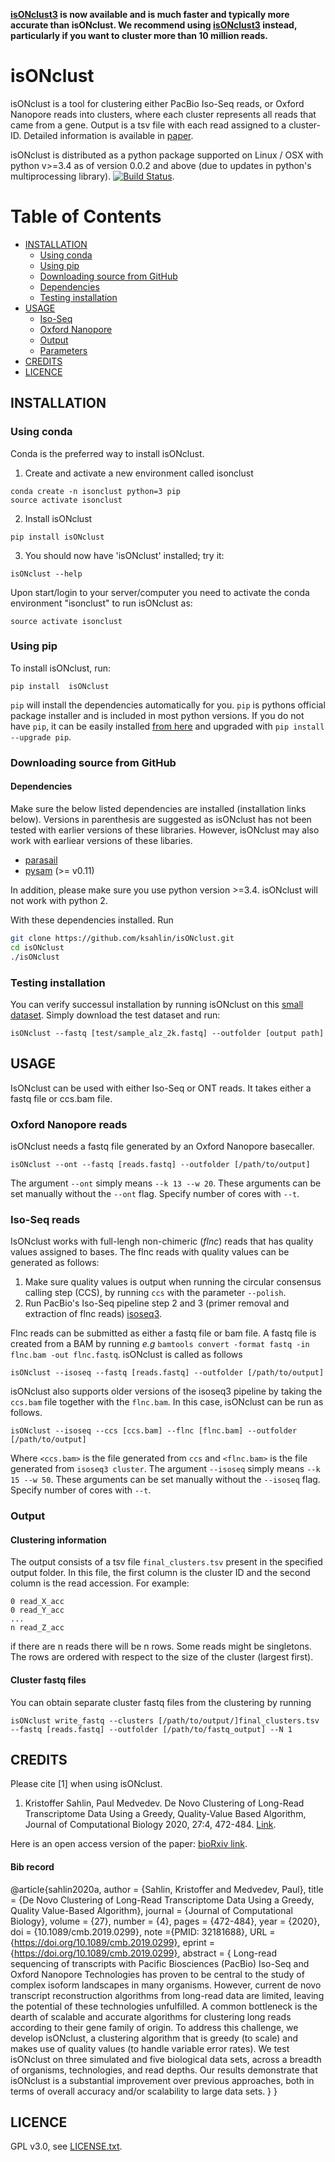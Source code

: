 **[isONclust3](https://github.com/aljpetri/isONclust3) is now available and is much faster and typically more accurate than isONclust. We recommend using [isONclust3](https://github.com/aljpetri/isONclust3) instead, particularly if you want to cluster more than 10 million reads.**

isONclust
===========



isONclust is a tool for clustering either PacBio Iso-Seq reads, or Oxford Nanopore reads into clusters, where each cluster represents all reads that came from a gene. Output is a tsv file with each read assigned to a cluster-ID. Detailed information is available in [paper](https://link.springer.com/chapter/10.1007/978-3-030-17083-7_14).  


isONclust is distributed as a python package supported on Linux / OSX with python v>=3.4 as of version 0.0.2 and above (due to updates in python's multiprocessing library). [![Build Status](https://travis-ci.org/ksahlin/isONclust.svg?branch=master)](https://travis-ci.org/ksahlin/isONclust).

Table of Contents
=================

  * [INSTALLATION](#INSTALLATION)
    * [Using conda](#Using-conda)
    * [Using pip](#Using-pip)
    * [Downloading source from GitHub](#Downloading-source-from-github)
    * [Dependencies](#Dependencies)
    * [Testing installation](#testing-installation)
  * [USAGE](#USAGE)
    * [Iso-Seq](#Iso-Seq)
    * [Oxford Nanopore](#Oxford-Nanopore)
    * [Output](#Output)
    * [Parameters](#Parameters)
  * [CREDITS](#CREDITS)
  * [LICENCE](#LICENCE)



INSTALLATION
----------------

### Using conda
Conda is the preferred way to install isONclust.

1. Create and activate a new environment called isonclust

```
conda create -n isonclust python=3 pip 
source activate isonclust
```

2. Install isONclust 

```
pip install isONclust
```
3. You should now have 'isONclust' installed; try it:
```
isONclust --help
```

Upon start/login to your server/computer you need to activate the conda environment "isonclust" to run isONclust as:
```
source activate isonclust
```

### Using pip 

To install isONclust, run:
```
pip install  isONclust
```
`pip` will install the dependencies automatically for you. `pip` is pythons official package installer and is included in most python versions. If you do not have `pip`, it can be easily installed [from here](https://pip.pypa.io/en/stable/installing/) and upgraded with `pip install --upgrade pip`. 


### Downloading source from GitHub

#### Dependencies

Make sure the below listed dependencies are installed (installation links below). Versions in parenthesis are suggested as isONclust has not been tested with earlier versions of these libraries. However, isONclust may also work with earliear versions of these libaries.
* [parasail](https://github.com/jeffdaily/parasail-python)
* [pysam](http://pysam.readthedocs.io/en/latest/installation.html) (>= v0.11)

In addition, please make sure you use python version >=3.4. isONclust will not work with python 2.

With these dependencies installed. Run

```sh
git clone https://github.com/ksahlin/isONclust.git
cd isONclust
./isONclust
```

### Testing installation

You can verify successul installation by running isONclust on this [small dataset](https://github.com/ksahlin/isONclust/tree/master/test/sample_alz_2k.fastq). Simply download the test dataset and run:

```
isONclust --fastq [test/sample_alz_2k.fastq] --outfolder [output path]
```


USAGE
-------

IsONclust can be used with either Iso-Seq or ONT reads. It takes either a fastq file or ccs.bam file. 
 
### Oxford Nanopore reads
isONclust needs a fastq file generated by an Oxford Nanopore basecaller.

```
isONclust --ont --fastq [reads.fastq] --outfolder [/path/to/output] 
```
The argument `--ont` simply means `--k 13 --w 20`. These arguments can be set manually without the `--ont` flag. Specify number of cores with `--t`. 


### Iso-Seq reads

IsONclust works with full-lengh non-chimeric (_flnc_) reads that has quality values assigned to bases. The flnc reads with quality values can be generated as follows:

1. Make sure quality values is output when running the circular consensus calling step (CCS), by running `ccs` with the parameter `--polish`.
2. Run PacBio's Iso-Seq pipeline step 2 and 3 (primer removal and extraction of flnc reads) [isoseq3](https://github.com/PacificBiosciences/IsoSeq3/blob/master/README_v3.1.md).  

Flnc reads can be submitted as either a fastq file or bam file. A fastq file is created from a BAM by running _e.g_ `bamtools convert -format fastq -in flnc.bam -out flnc.fastq`. isONclust is called as follows

```
isONclust --isoseq --fastq [reads.fastq] --outfolder [/path/to/output]
```

isONclust also supports older versions of the isoseq3 pipeline by taking the `ccs.bam` file together with the `flnc.bam`. In this case, isONclust can be run as follows. 

<!--- If not, flnc reads can be generated as follows. Raw pacbio subreads needs to be proccesed with `ccs` with the command `--polish` (to get quality values), followed by `lima`, and `isoseq3 cluster` to get the flnc reads. The flnc file is generated at the very beginning of the `isoseq3 cluster` algorithm and it can be used once its created (no need to wait for isoseq3 to finish). See full documentation on generating flnc reads at [isoseq3](https://github.com/PacificBiosciences/IsoSeq3). After these three comands are run isONclust can be run as follows -->
```
isONclust --isoseq --ccs [ccs.bam] --flnc [flnc.bam] --outfolder [/path/to/output] 
```
Where `<ccs.bam>` is the file generated from `ccs` and `<flnc.bam>` is the file generated from `isoseq3 cluster`. The argument `--isoseq` simply means `--k 15 --w 50`. These arguments can be set manually without the `--isoseq` flag. Specify number of cores with `--t`. 


### Output

#### Clustering information
The output consists of a tsv file `final_clusters.tsv` present in the specified output folder. In this file, the first column is the cluster ID and the second column is the read accession. For example:
```
0 read_X_acc
0 read_Y_acc
...
n read_Z_acc
```
if there are n reads there will be n rows. Some reads might be singletons. The rows are ordered with respect to the size of the cluster (largest first).

#### Cluster fastq files

You can obtain separate cluster fastq files from the clustering by running

```
isONclust write_fastq --clusters [/path/to/output/]final_clusters.tsv --fastq [reads.fastq] --outfolder [/path/to/fastq_output] --N 1
```



CREDITS
----------------

Please cite [1] when using isONclust.

1. Kristoffer Sahlin, Paul Medvedev. De Novo Clustering of Long-Read Transcriptome Data Using a Greedy, Quality-Value Based Algorithm, Journal of Computational Biology 2020, 27:4, 472-484. [Link](https://www.liebertpub.com/doi/abs/10.1089/cmb.2019.0299).

Here is an open access version of the paper: [bioRxiv link](https://www.biorxiv.org/content/10.1101/463463v1).

#### Bib record

@article{sahlin2020a,
author = {Sahlin, Kristoffer and Medvedev, Paul},
title = {De Novo Clustering of Long-Read Transcriptome Data Using a Greedy, Quality Value-Based Algorithm},
journal = {Journal of Computational Biology},
volume = {27},
number = {4},
pages = {472-484},
year = {2020},
doi = {10.1089/cmb.2019.0299},
note ={PMID: 32181688},
URL = {https://doi.org/10.1089/cmb.2019.0299},
eprint = {https://doi.org/10.1089/cmb.2019.0299},
abstract = { Long-read sequencing of transcripts with Pacific Biosciences (PacBio) Iso-Seq and Oxford Nanopore Technologies has proven to be central to the study of complex isoform landscapes in many organisms. However, current de novo transcript reconstruction algorithms from long-read data are limited, leaving the potential of these technologies unfulfilled. A common bottleneck is the dearth of scalable and accurate algorithms for clustering long reads according to their gene family of origin. To address this challenge, we develop isONclust, a clustering algorithm that is greedy (to scale) and makes use of quality values (to handle variable error rates). We test isONclust on three simulated and five biological data sets, across a breadth of organisms, technologies, and read depths. Our results demonstrate that isONclust is a substantial improvement over previous approaches, both in terms of overall accuracy and/or scalability to large data sets. }
}

LICENCE
----------------

GPL v3.0, see [LICENSE.txt](https://github.com/ksahlin/isONclust/blob/master/LICENCE.txt).


